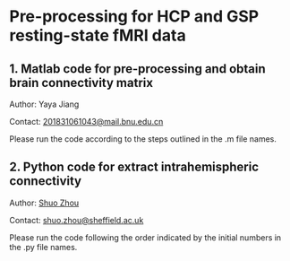 # Pre-processing for HCP and GSP resting-state fMRI data

## 1. Matlab code for pre-processing and obtain brain connectivity matrix

Author: Yaya Jiang

Contact: 201831061043@mail.bnu.edu.cn

Please run the code according to the steps outlined in the .m file names.

## 2. Python code for extract intrahemispheric connectivity

Author: [Shuo Zhou](https://github.com/shuo-zhou)

Contact: shuo.zhou@sheffield.ac.uk

Please run the code following the order indicated by the initial numbers in the .py file names.
